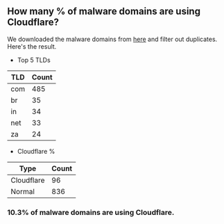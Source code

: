 ## How many % of malware domains are using Cloudflare?


We downloaded the malware domains from [here](https://urlhaus.abuse.ch) and filter out duplicates.
Here's the result.


[//]: # (start replacement)


- Top 5 TLDs

| TLD | Count |
| --- | --- |
| com | 485 |
| br | 35 |
| in | 34 |
| net | 33 |
| za | 24 |


- Cloudflare %

| Type | Count |
| --- | --- |
| Cloudflare | 96 |
| Normal | 836 |


### 10.3% of malware domains are using Cloudflare.